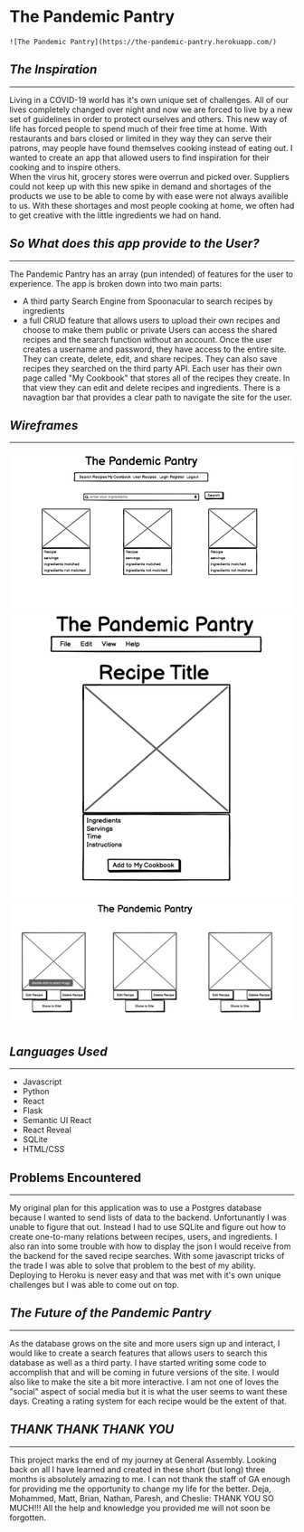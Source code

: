 # The Pandemic Pantry
    ![The Pandemic Pantry](https://the-pandemic-pantry.herokuapp.com/)
## *The Inspiration*
------------------------
Living in a COVID-19 world has it's own unique set of challenges.  All of our lives completely changed over night and now we are forced to live by a new set of guidelines in order to protect ourselves and others.  This new way of life has forced people to spend much of their free time at home.  With restaurants and bars closed or limited in they way they can serve their patrons, may people have found themselves cooking instead of eating out.  I wanted to create an app that allowed users to find inspiration for their cooking and to inspire others.  
When the virus hit, grocery stores were overrun and picked over.  Suppliers could not keep up with this new spike in demand and shortages of the products we use to be able to come by with ease were not always availible to us.  With these shortages and most people cooking at home, we often had to get creative with the little ingredients we had on hand.

## *So What does this app provide to the User?*
------------------------------------------------
The Pandemic Pantry has an array (pun intended) of features for the user to experience.  The app is broken down into two main parts:
* A third party Search Engine from Spoonacular to search recipes by ingredients
* a full CRUD feature that allows users to upload their own recipes and choose to make them public or private
Users can access the shared recipes and the search function without an account.  Once the user creates a username and password, they have access to the entire site.  They can create, delete, edit, and share recipes.  They can also save recipes they searched on the third party API.  Each user has their own page called "My Cookbook" that stores all of the recipes they create.  In that view they can edit and delete recipes and ingredients.  There is a navagtion bar that provides a clear path to navigate the site for the user.

## *Wireframes*
-----------------
![Wireframe](/wireframes/wireframe1.png)
![Wireframe](/wireframes/wireframe2.png)
![Wireframe](/wireframes/wireframe3.png)

## *Languages Used*
--------------------
* Javascript
* Python
* React
* Flask
* Semantic UI React
* React Reveal
* SQLite
* HTML/CSS

## Problems Encountered
------------------------
My original plan for this application was to use a Postgres database because I wanted to send lists of data to the backend.  Unfortunantly I was unable to figure that out.  Instead I had to use SQLite and figure out how to create one-to-many relations between recipes, users, and ingredients.  I also ran into some trouble with how to display the json I would receive from the backend for the saved recipe searches.  With some javascript tricks of the trade I was able to solve that problem to the best of my ability.  Deploying to Heroku is never easy and that was met with it's own unique challenges but I was able to come out on top.

## *The Future of the Pandemic Pantry*
------------------------------------
As the database grows on the site and more users sign up and interact, I would like to create a search features that allows users to search this database as well as a third party.  I have started writing some code to accomplish that and will be coming in future versions of the site.  I would also like to make the site a bit more interactive.  I am not one of loves the "social" aspect of social media but it is what the user seems to want these days.  Creating a rating system for each recipe would be the extent of that.

## *THANK THANK THANK YOU*
---------------------------
This project marks the end of my journey at General Assembly.  Looking back on all I have learned and created in these short (but long) three months is absolutely amazing to me.  I can not thank the staff of GA enough for providing me the opportunity to change my life for the better.  Deja, Mohammed, Matt, Brian, Nathan, Paresh, and Cheslie: THANK YOU SO MUCH!!!  All the help and knowledge you provided me will not soon be forgotten. 
